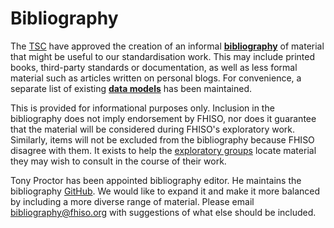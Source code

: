 Bibliography
============

The [TSC](/) have approved the creation of an informal
[**bibliography**](/bibliography/contents) of material that might be
useful to our standardisation work.  This may include printed books,
third-party standards or documentation, as well as less formal material
such as articles written on personal blogs.  For convenience, a separate
list of existing [**data models**](/bibliography/datamodels) has been
maintained.

This is provided for informational purposes only.  Inclusion in the
bibliography does not imply endorsement by FHISO, nor does it guarantee
that the material will be considered during FHISO's exploratory work.
Similarly, items will not be excluded from the bibliography because
FHISO disagree with them.  It exists to help the [exploratory
groups](/egs) locate material they may wish to consult in the course of
their work. 

Tony Proctor has been appointed bibliography editor.  He maintains the
bibliography [GitHub](https://github.com/fhiso/bibliography). 
We would like to expand it and make it more balanced by including a more
diverse range of material.  Please email <bibliography@fhiso.org> with
suggestions of what else should be included.

